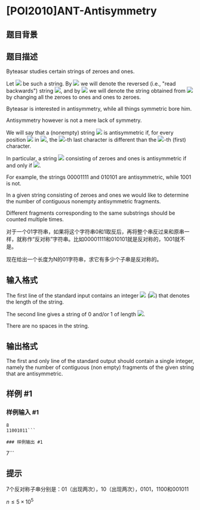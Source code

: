 # [POI2010]ANT-Antisymmetry

## 题目背景



## 题目描述

Byteasar studies certain strings of zeroes and ones.

Let ![](http://main.edu.pl/images/OI17/ant-en-tex.1.png) be such a string. By ![](http://main.edu.pl/images/OI17/ant-en-tex.2.png) we will denote the reversed (i.e., "read backwards") string ![](http://main.edu.pl/images/OI17/ant-en-tex.3.png),    and by ![](http://main.edu.pl/images/OI17/ant-en-tex.4.png) we will denote the string obtained from ![](http://main.edu.pl/images/OI17/ant-en-tex.5.png) by changing all the zeroes to ones and ones to zeroes.

Byteasar is interested in antisymmetry, while all things symmetric bore him.

Antisymmetry however is not a mere lack of symmetry.

We will say that a (nonempty) string ![](http://main.edu.pl/images/OI17/ant-en-tex.6.png) is antisymmetric if, for every position ![](http://main.edu.pl/images/OI17/ant-en-tex.7.png) in ![](http://main.edu.pl/images/OI17/ant-en-tex.8.png),    the ![](http://main.edu.pl/images/OI17/ant-en-tex.9.png)-th last character is different than the ![](http://main.edu.pl/images/OI17/ant-en-tex.10.png)-th (first) character.

In particular, a string ![](http://main.edu.pl/images/OI17/ant-en-tex.11.png) consisting of zeroes and ones is antisymmetric if and only if    ![](http://main.edu.pl/images/OI17/ant-en-tex.12.png).

For example, the strings 00001111 and 010101 are antisymmetric, while 1001 is not.

In a given string consisting of zeroes and ones we would like to determine the number of contiguous    nonempty antisymmetric fragments.

Different fragments corresponding to the same substrings should be counted multiple times.

对于一个01字符串，如果将这个字符串0和1取反后，再将整个串反过来和原串一样，就称作“反对称”字符串。比如00001111和010101就是反对称的，1001就不是。

现在给出一个长度为N的01字符串，求它有多少个子串是反对称的。


## 输入格式

The first line of the standard input contains an integer ![](http://main.edu.pl/images/OI17/ant-en-tex.13.png) (![](http://main.edu.pl/images/OI17/ant-en-tex.14.png)) that denotes the length of the string.

The second line gives a string of 0 and/or 1 of length ![](http://main.edu.pl/images/OI17/ant-en-tex.15.png).

There are no spaces in the string.


## 输出格式

The first and only line of the standard output should contain a single integer,      namely the number of contiguous (non empty) fragments of the given string      that are antisymmetric.


## 样例 #1

### 样例输入 #1
```
8
11001011```

### 样例输出 #1

```
7```

## 提示

7个反对称子串分别是：01（出现两次），10（出现两次），0101，1100和001011

$n \le 5 \times 10^5$

